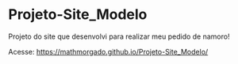 # Projeto-Site_Modelo
 Projeto do site que desenvolvi para realizar meu pedido de namoro! 
 
 Acesse: https://mathmorgado.github.io/Projeto-Site_Modelo/
